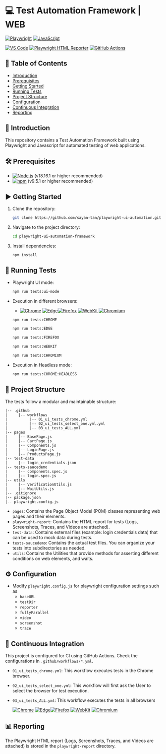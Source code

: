 # 💻 Test Automation Framework | WEB 

[![Playwright](https://img.shields.io/badge/Playwright-34495E?style=for-the-badge&logo=playwright&logoColor=white)](https://playwright.dev/)
[![JavaScript](https://img.shields.io/badge/JavaScript-F7DF1E?style=for-the-badge&logo=javascript&logoColor=black)](https://js.org/index.html) 

[![VS Code](https://img.shields.io/badge/VS_Code-007ACC?style=for-the-badge&logo=visual-studio-code&logoColor=white)](https://code.visualstudio.com/)
[![Playwright HTML Reporter](https://img.shields.io/badge/Playwright%20HTML%20Reporter-<COLOR>?style=for-the-badge&logo=playwright&logoColor=white)](https://www.npmjs.com/package/playwright-html-reporter)
[![GitHub Actions](https://img.shields.io/badge/GitHub%20Actions-2088FF?style=for-the-badge&logo=github-actions&logoColor=white)](https://github.com/features/actions) 

## 📑 Table of Contents
- [Introduction](#introduction)
- [Prerequisites](#prerequisites)
- [Getting Started](#getting-started)
- [Running Tests](#running-tests)
- [Project Structure](#project-structure)
- [Configuration](#configuration)
- [Continuous Integration](#continuous-integration)
- [Reporting](#reporting)

## 📖 Introduction
This repository contains a Test Automation Framework built using Playwright and Javascript for automated testing of web applications.

## 🛠️ Prerequisites

- [![Node.js](https://img.shields.io/badge/Node.js-43853D?style=for-the-badge&logo=node.js&logoColor=white)](https://nodejs.org/) (v18.16.1 or higher recommended)
- [![npm](https://img.shields.io/badge/npm-CB3837?style=for-the-badge&logo=npm&logoColor=white)](https://www.npmjs.com/) (v9.5.1 or higher recommended)

## ▶️ Getting Started

1. Clone the repository:

   ```bash
   git clone https://github.com/sayan-tan/playwright-ui-automation.git
   ```

2. Navigate to the project directory:

   ```bash
   cd playwright-ui-automation-framework
   ```

3. Install dependencies:

   ```bash
   npm install
   ```

## 🚀 Running Tests

- Playwright UI mode:

  ```bash
  npm run tests:ui-mode
  ```
- Execution in different browsers:

  - [![Chrome](https://img.shields.io/badge/Chrome-4285F4?style=for-the-badge&logo=google-chrome&logoColor=white)](https://www.google.com/chrome/)
[![Edge](https://img.shields.io/badge/Edge-0078D7?style=for-the-badge&logo=microsoft-edge&logoColor=white)](https://www.microsoft.com/edge/)[![Firefox](https://img.shields.io/badge/Firefox-FF7139?style=for-the-badge&logo=firefox&logoColor=white)](https://www.mozilla.org/firefox/)
[![WebKit](https://img.shields.io/badge/WebKit-689F63?style=for-the-badge&logo=webkit&logoColor=white)](https://webkit.org/)
[![Chromium](https://img.shields.io/badge/Chromium-4A90E2?style=for-the-badge&logo=chromium&logoColor=white)](https://www.chromium.org/Home)


  ```bash
  npm run tests:CHROME
  ```
  ```bash
  npm run tests:EDGE
  ```
  ```bash
  npm run tests:FIREFOX
  ```
  ```bash
  npm run tests:WEBKIT
  ```
  ```bash
  npm run tests:CHROMIUM
  ```

- Execution in Headless mode:
  ```bash
  npm run tests:CHROME:HEADLESS
  ```

## 📁 Project Structure

The tests follow a modular and maintainable structure:

```
|-- .github
|     |-- workflows
|          |-- 01_ui_tests_chrome.yml
|          |-- 02_ui_tests_select_one.yml.yml
|          |-- 03_ui_tests_ALL.yml
|-- pages
|     |-- BasePage.js
|     |-- CartPage.js
|     |-- Components.js
|     |-- LoginPage.js
|     |-- ProductsPage.js
|-- test-data
|     |-- login_credentials.json
|-- tests-saucedemo
|     |-- components.spec.js
|     |-- login.spec.js
|-- utils
|     |-- VerificationUtils.js
|     |-- WaitUtils.js
|-- .gitignore
|-- package.json
|-- playwright.config.js
```

- `pages`: Contains the Page Object Model (POM) classes representing web pages and their elements.
- `playwright-report`: Contains the HTML report for tests (Logs, Screenshots, Traces, and Videos are attached).
- `test-data`: Contains external files (example: login credentials data) that can be used to mock data during tests.
- `tests-saucedemo`: Contains the actual test files. You can organize your tests into subdirectories as needed. 
- `utils`: Contains the Utilities that provide methods for asserting different conditions on web elements, and waits.

## ⚙️ Configuration

- Modify `playwright.config.js` for playwright configuration settings such as
  - `baseURL`
  - `testDir`
  - `reporter`
  - `fullyParallel`
  - `video`
  - `screenshot`
  - `trace`

## 🔄 Continuous Integration

This project is configured for CI using GitHub Actions. Check the configurations in `.github/workflows/*.yml`.

- `01_ui_tests_chrome.yml`: This workflow executes tests in the Chrome browser.

- `02_ui_tests_select_one.yml`: This workflow will first ask the User to select the browser for test execution.

- `03_ui_tests_ALL.yml`: This workflow executes the tests in all browsers <!-- #(CHROME, EDGE, WEBKIT, CHROMIUM, FIREFOX) -->

  [![Chrome](https://img.shields.io/badge/Chrome-4285F4?style=for-the-badge&logo=google-chrome&logoColor=white)](https://www.google.com/chrome/)
  [![Edge](https://img.shields.io/badge/Edge-0078D7?style=for-the-badge&logo=microsoft-edge&logoColor=white)](https://www.microsoft.com/edge/)[![Firefox](https://img.shields.io/badge/Firefox-FF7139?style=for-the-badge&logo=firefox&logoColor=white)](https://www.mozilla.org/firefox/)
  [![WebKit](https://img.shields.io/badge/WebKit-689F63?style=for-the-badge&logo=webkit&logoColor=white)](https://webkit.org/)
  [![Chromium](https://img.shields.io/badge/Chromium-4A90E2?style=for-the-badge&logo=chromium&logoColor=white)](https://www.chromium.org/Home)

## 📊 Reporting

The Playwright HTML report (Logs, Screenshots, Traces, and Videos are attached) is stored in the `playwright-report` directory.
